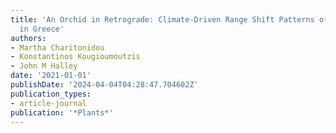 ```yaml
---
title: 'An Orchid in Retrograde: Climate-Driven Range Shift Patterns of Ophrys helenae
  in Greece'
authors:
- Martha Charitonidou
- Konstantinos Kougioumoutzis
- John M Halley
date: '2021-01-01'
publishDate: '2024-04-04T04:28:47.704602Z'
publication_types:
- article-journal
publication: '*Plants*'
---
```

